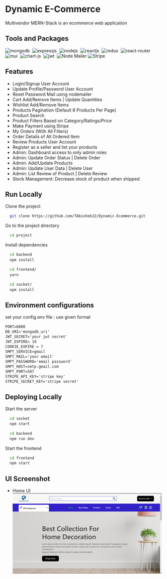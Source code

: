 # Dynamic E-Commerce

Multivendor MERN-Stack is an ecommerce web application

## Tools and Packages

![mongodb](https://img.shields.io/badge/MongoDB-4EA94B?style=for-the-badge&logo=mongodb&logoColor=white)&nbsp;
![expressjs](https://img.shields.io/badge/Express.js-000000?style=for-the-badge&logo=express&logoColor=white)&nbsp;
![nodejs](https://img.shields.io/badge/Node.js-43853D?style=for-the-badge&logo=node.js&logoColor=white)&nbsp;
![reactjs](https://img.shields.io/badge/React-20232A?style=for-the-badge&logo=react&logoColor=61DAFB)&nbsp;
![redux](https://img.shields.io/badge/Redux-593D88?style=for-the-badge&logo=redux&logoColor=white)&nbsp;
![react-router](https://img.shields.io/badge/React_Router-CA4245?style=for-the-badge&logo=react-router&logoColor=white)&nbsp;
![mui](https://img.shields.io/badge/Material--UI-0081CB?style=for-the-badge&logo=material-ui&logoColor=white)&nbsp;
![chart-js](https://img.shields.io/badge/Chart.js-FF6384?style=for-the-badge&logo=chartdotjs&logoColor=white)&nbsp;
![jwt](https://img.shields.io/badge/JWT-000000?style=for-the-badge&logo=JSON%20web%20tokens&logoColor=white)&nbsp;
<img src="https://velog.velcdn.com/images%2Fjch9537%2Fpost%2F7f031d06-1270-43ed-a097-f177caef37ba%2Fimage.png" height="28px" width="90px" alt="Node Mailer">
![Stripe](https://img.shields.io/badge/Stripe-626CD9?style=for-the-badge&logo=Stripe&logoColor=white)&nbsp;

## Features

-   Login/Signup User Account
-   Update Profile/Password User Account
-   Reset Password Mail using nodemailer
-   Cart Add/Remove Items | Update Quantities
-   Wishlist Add/Remove Items
-   Products Pagination (Default 8 Products Per Page)
-   Product Search
-   Product Filters Based on Category/Ratings/Price
-   Make Payment using Stripe
-   My Orders (With All Filters)
-   Order Details of All Ordered Item
-   Review Products User Account
-   Register as a seller and list your products
-   Admin: Dashboard access to only admin roles
-   Admin: Update Order Status | Delete Order
-   Admin: Add/Update Products
-   Admin: Update User Data | Delete User
-   Admin: List Review of Product | Delete Review
-   Stock Management: Decrease stock of product when shipped

## Run Locally

Clone the project

```bash
  git clone https://github.com/TAbishek22/Dynamic-Ecommerce.git
```

Go to the project directory

```bash
  cd project
```

Install dependencies

```bash
  cd backend
  npm install
```

```bash
  cd frontend/
  yarn
```

```bash
  cd socket/
  npm install
```

## Environment configurations

set your config.env file : use given format

```
PORT=8000
DB_URI='mongodb_uri'
JWT_SECRET='your jwt secret'
JWT_EXPIRE= 1d
COOKIE_EXPIRE = 7
SMPT_SERVICE=gmail
SMPT_MAIL='your email'
SMPT_PASSWORD='email password'
SMPT_HOST=smtp.gmail.com
SMPT_PORT=587
STRIPE_API_KEY='stripe key'
STRIPE_SECRET_KEY='stripe secret'
```

## Deploying Locally

Start the server

```bash
  cd socket
  npm start
```

```bash
  cd backend
  npm run dev
```

Start the frontend

```bash
  cd frontend
  npm start
```

## UI Screenshot

-   Home UI
    ![alt text](image-1.png)
